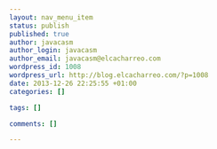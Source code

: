 ```yaml
--- 
layout: nav_menu_item
status: publish
published: true
author: javacasm
author_login: javacasm
author_email: javacasm@elcacharreo.com
wordpress_id: 1008
wordpress_url: http://blog.elcacharreo.com/?p=1008
date: 2013-12-26 22:25:55 +01:00
categories: []

tags: []

comments: []

---
```

 
